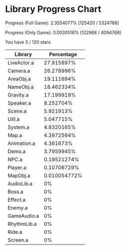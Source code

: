 # Library Progress Chart
Progress (Full Game): 2.3554077% [125420 / 5324768]

Progress (Only Game): 3.0030518% [122968 / 4094768]

You have 3 / 120 stars.



| Library | Percentage |
| ------------- | ------------- |
| LiveActor.a | 27.915897% |
| Camera.a | 26.278996% |
| AreaObj.a | 19.111694% |
| NameObj.a | 18.462334% |
| Gravity.a | 17.199919% |
| Speaker.a | 8.252704% |
| Scene.a | 5.921913% |
| Util.a | 5.047715% |
| System.a | 4.8320165% |
| Map.a | 4.3972564% |
| Animation.a | 4.361673% |
| Demo.a | 3.7959945% |
| NPC.a | 0.19521274% |
| Player.a | 0.10706729% |
| MapObj.a | 0.010054772% |
| AudioLib.a | 0% |
| Boss.a | 0% |
| Effect.a | 0% |
| Enemy.a | 0% |
| GameAudio.a | 0% |
| RhythmLib.a | 0% |
| Ride.a | 0% |
| Screen.a | 0% |
